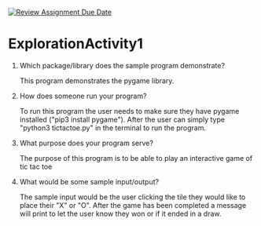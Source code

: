 [![Review Assignment Due Date](https://classroom.github.com/assets/deadline-readme-button-24ddc0f5d75046c5622901739e7c5dd533143b0c8e959d652212380cedb1ea36.svg)](https://classroom.github.com/a/oB7VDeFN)
# ExplorationActivity1

1. Which package/library does the sample program demonstrate?

   This program demonstrates the pygame library.
   
3. How does someone run your program?

   To run this program the user needs to make sure they have pygame installed ("pip3 install pygame"). After the user can simply type "python3 tictactoe.py" in the terminal to run the program.
   
5. What purpose does your program serve?

   The purpose of this program is to be able to play an interactive game of tic tac toe
   
7. What would be some sample input/output?

   The sample input would be the user clicking the tile they would like to place their "X" or "O". After the game has been completed a message will print to let the user know they won or if it ended in a draw.
